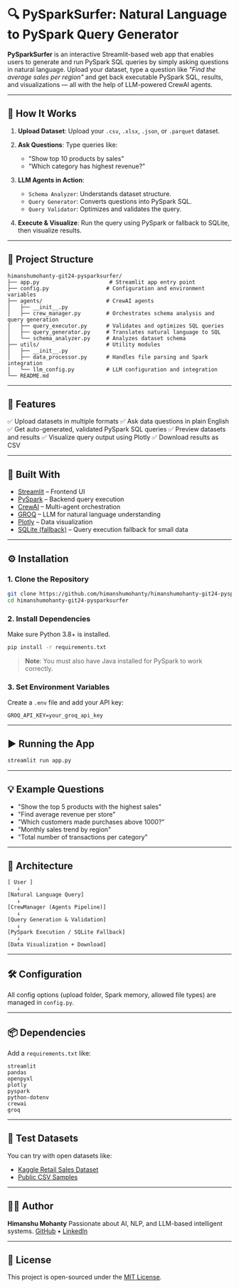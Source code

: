 # 🔍 PySparkSurfer: Natural Language to PySpark Query Generator

**PySparkSurfer** is an interactive Streamlit-based web app that enables users to generate and run PySpark SQL queries by simply asking questions in natural language. Upload your dataset, type a question like *"Find the average sales per region"* and get back executable PySpark SQL, results, and visualizations — all with the help of LLM-powered CrewAI agents.

---

## 🧠 How It Works

1. **Upload Dataset**: Upload your `.csv`, `.xlsx`, `.json`, or `.parquet` dataset.
2. **Ask Questions**: Type queries like:

   * "Show top 10 products by sales"
   * "Which category has highest revenue?"
3. **LLM Agents in Action**:

   * `Schema Analyzer`: Understands dataset structure.
   * `Query Generator`: Converts questions into PySpark SQL.
   * `Query Validator`: Optimizes and validates the query.
4. **Execute & Visualize**: Run the query using PySpark or fallback to SQLite, then visualize results.

---

## 📁 Project Structure

```
himanshumohanty-git24-pysparksurfer/
├── app.py                      # Streamlit app entry point
├── config.py                  # Configuration and environment variables
├── agents/                    # CrewAI agents
│   ├── __init__.py
│   ├── crew_manager.py        # Orchestrates schema analysis and query generation
│   ├── query_executor.py      # Validates and optimizes SQL queries
│   ├── query_generator.py     # Translates natural language to SQL
│   └── schema_analyzer.py     # Analyzes dataset schema
├── utils/                     # Utility modules
│   ├── __init__.py
│   ├── data_processor.py      # Handles file parsing and Spark integration
│   └── llm_config.py          # LLM configuration and integration
└── README.md
```

---

## 🚀 Features

✅ Upload datasets in multiple formats
✅ Ask data questions in plain English
✅ Get auto-generated, validated PySpark SQL queries
✅ Preview datasets and results
✅ Visualize query output using Plotly
✅ Download results as CSV

---

## 🧱 Built With

* [Streamlit](https://streamlit.io/) – Frontend UI
* [PySpark](https://spark.apache.org/docs/latest/api/python/) – Backend query execution
* [CrewAI](https://docs.crewai.com/) – Multi-agent orchestration
* [GROQ](https://groq.com/) – LLM for natural language understanding
* [Plotly](https://plotly.com/python/) – Data visualization
* [SQLite (fallback)](https://www.sqlite.org/index.html) – Query execution fallback for small data

---

## ⚙️ Installation

### 1. Clone the Repository

```bash
git clone https://github.com/himanshumohanty/himanshumohanty-git24-pysparksurfer.git
cd himanshumohanty-git24-pysparksurfer
```

### 2. Install Dependencies

Make sure Python 3.8+ is installed.

```bash
pip install -r requirements.txt
```

> **Note**: You must also have Java installed for PySpark to work correctly.

### 3. Set Environment Variables

Create a `.env` file and add your API key:

```
GROQ_API_KEY=your_groq_api_key
```

---

## ▶️ Running the App

```bash
streamlit run app.py
```

---

## 💡 Example Questions

* "Show the top 5 products with the highest sales"
* "Find average revenue per store"
* "Which customers made purchases above 1000?"
* "Monthly sales trend by region"
* "Total number of transactions per category"

---

## 🧠 Architecture

```
[ User ]
   ↓
[Natural Language Query]
   ↓
[CrewManager (Agents Pipeline)]
   ↓
[Query Generation & Validation]
   ↓
[PySpark Execution / SQLite Fallback]
   ↓
[Data Visualization + Download]
```

---

## 🛠️ Configuration

All config options (upload folder, Spark memory, allowed file types) are managed in `config.py`.

---

## 📦 Dependencies

Add a `requirements.txt` like:

```
streamlit
pandas
openpyxl
plotly
pyspark
python-dotenv
crewai
groq
```

---

## 🧪 Test Datasets

You can try with open datasets like:

* [Kaggle Retail Sales Dataset](https://www.kaggle.com/datasets)
* [Public CSV Samples](https://people.sc.fsu.edu/~jburkardt/data/csv/)

---

## 🧑‍💻 Author

**Himanshu Mohanty**
Passionate about AI, NLP, and LLM-based intelligent systems.
[GitHub](https://github.com/himanshumohanty) • [LinkedIn](https://www.linkedin.com/in/himanshumohanty/)

---

## 📄 License

This project is open-sourced under the [MIT License](LICENSE).

